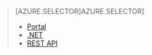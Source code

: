 > [AZURE.SELECTOR]AZURE.SELECTOR]
> 
> * [Portal](../articles/media-services/media-services-portal-get-started-with-live.md)
> * [.NET](../articles/media-services/media-services-dotnet-live-encode-with-onpremises-encoders.md)
> * [REST API](https://msdn.microsoft.com/library/azure/dn783458.aspx) 
> 
> 
